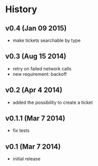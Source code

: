 History
=======

v0.4 (Jan 09 2015)
----------------

* make tickets searchable by type

v0.3 (Aug 15 2014)
----------------

* retry on failed network calls
* new requirement: backoff

v0.2 (Apr 4 2014)
----------------

* added the possibility to create a ticket

v0.1.1 (Mar 7 2014)
----------------

* fix tests

v0.1 (Mar 7 2014)
----------------

* initial release
